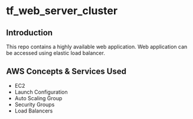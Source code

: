 # tf_web_server_cluster

## Introduction 

This repo contains a highly available web application. Web application can be accessed using elastic load balancer.

## AWS Concepts & Services Used 

* EC2
* Launch Configuration
* Auto Scaling Group
* Security Groups
* Load Balancers
